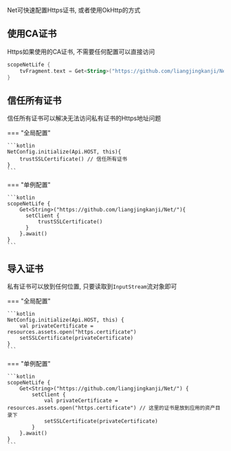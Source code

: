 Net可快速配置Https证书, 或者使用OkHttp的方式

## 使用CA证书

Https如果使用的CA证书, 不需要任何配置可以直接访问

```kotlin
scopeNetLife {
    tvFragment.text = Get<String>("https://github.com/liangjingkanji/Net/").await()
}
```

## 信任所有证书

信任所有证书可以解决无法访问私有证书的Https地址问题

=== "全局配置"

    ```kotlin
    NetConfig.initialize(Api.HOST, this){
        trustSSLCertificate() // 信任所有证书
    }
    ```
=== "单例配置"

    ```kotlin
    scopeNetLife {
        Get<String>("https://github.com/liangjingkanji/Net/"){
          setClient {
              trustSSLCertificate()
          }
        }.await()
    }
    ```

## 导入证书

私有证书可以放到任何位置, 只要读取到`InputStream`流对象即可

=== "全局配置"

    ```kotlin
    NetConfig.initialize(Api.HOST, this) {
        val privateCertificate = resources.assets.open("https.certificate")
        setSSLCertificate(privateCertificate)
    }
    ```

=== "单例配置"

    ```kotlin
    scopeNetLife {
        Get<String>("https://github.com/liangjingkanji/Net/") {
            setClient {
                val privateCertificate = resources.assets.open("https.certificate") // 这里的证书是放到应用的资产目录下
                setSSLCertificate(privateCertificate)
            }
        }.await()
    }
    ```






